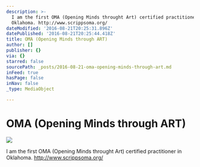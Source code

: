 ```yaml
---
description: >-
  I am the first OMA (Opening Minds throught Art) certified practitioner in
  Oklahoma. http://www.scrippsoma.org/
dateModified: '2016-08-21T20:25:31.896Z'
datePublished: '2016-08-21T20:25:44.418Z'
title: OMA (Opening Minds through ART)
author: []
publisher: {}
via: {}
starred: false
sourcePath: _posts/2016-08-21-oma-opening-minds-through-art.md
inFeed: true
hasPage: false
inNav: false
_type: MediaObject

---
```

# OMA (Opening Minds through ART)
![](https://the-grid-user-content.s3-us-west-2.amazonaws.com/7c3f15ba-913b-4b98-bb5e-0a431f98774a.jpg)

I am the first OMA (Opening Minds throught Art) certified practitioner in Oklahoma. http://www.scrippsoma.org/